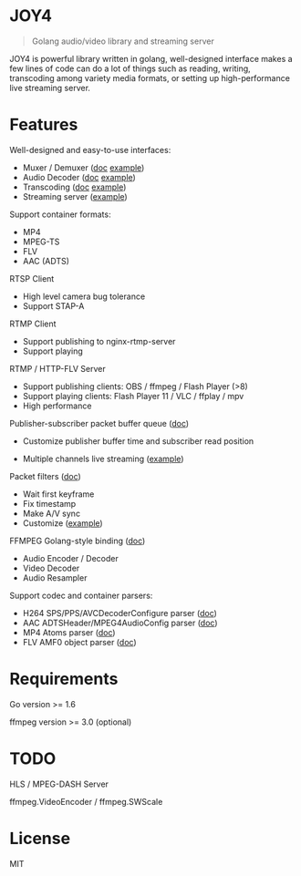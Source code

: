 # JOY4

> Golang audio/video library and streaming server

JOY4 is powerful library written in golang, well-designed interface makes a few lines of code can do a lot of things such as reading, writing, transcoding among variety media formats, or setting up high-performance live streaming server.

# Features 

Well-designed and easy-to-use interfaces:

- Muxer / Demuxer ([doc](https://godoc.org/github.com/BruceCatYu/joy4/av#Demuxer) [example](https://github.com/BruceCatYu/joy4/blob/master/examples/open_probe_file/main.go))
- Audio Decoder ([doc](https://godoc.org/github.com/BruceCatYu/joy4/av#AudioDecoder) [example](https://github.com/BruceCatYu/joy4/blob/master/examples/audio_decode/main.go))
- Transcoding ([doc](https://godoc.org/github.com/BruceCatYu/joy4/av/transcode) [example](https://github.com/BruceCatYu/joy4/blob/master/examples/transcode/main.go))
- Streaming server ([example](https://github.com/BruceCatYu/joy4/blob/master/examples/http_flv_and_rtmp_server/main.go))

Support container formats:

- MP4
- MPEG-TS
- FLV
- AAC (ADTS)

RTSP Client
- High level camera bug tolerance
- Support STAP-A

RTMP Client
- Support publishing to nginx-rtmp-server
- Support playing

RTMP / HTTP-FLV Server 
- Support publishing clients: OBS / ffmpeg / Flash Player (>8)
- Support playing clients: Flash Player 11 / VLC / ffplay / mpv
- High performance


Publisher-subscriber packet buffer queue ([doc](https://godoc.org/github.com/BruceCatYu/joy4/av/pubsub))

- Customize publisher buffer time and subscriber read position


- Multiple channels live streaming ([example](https://github.com/BruceCatYu/joy4/blob/master/examples/rtmp_server_channels/main.go))

Packet filters ([doc](https://godoc.org/github.com/BruceCatYu/joy4/av/pktque))

- Wait first keyframe
- Fix timestamp
- Make A/V sync
- Customize ([example](https://github.com/BruceCatYu/joy4/blob/master/examples/rtmp_server_channels/main.go#L19))

FFMPEG Golang-style binding ([doc](https://godoc.org/github.com/BruceCatYu/joy4/cgo/ffmpeg))
- Audio Encoder / Decoder
- Video Decoder
- Audio Resampler

Support codec and container parsers:

- H264 SPS/PPS/AVCDecoderConfigure parser ([doc](https://godoc.org/github.com/BruceCatYu/joy4/codec/h264parser))
- AAC ADTSHeader/MPEG4AudioConfig parser ([doc](https://godoc.org/github.com/BruceCatYu/joy4/codec/aacparser))
- MP4 Atoms parser ([doc](https://godoc.org/github.com/BruceCatYu/joy4/format/mp4/mp4io))
- FLV AMF0 object parser ([doc](https://godoc.org/github.com/BruceCatYu/joy4/format/flv/flvio))

# Requirements

Go version >= 1.6

ffmpeg version >= 3.0 (optional)

# TODO

HLS / MPEG-DASH Server

ffmpeg.VideoEncoder / ffmpeg.SWScale

# License

MIT
